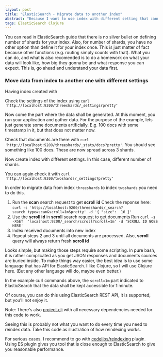 ```yaml
---
layout: post
title: "ElasticSearch - Migrate data to another index"
abstract: "Because I want to use index with different setting that cannot be changed on existing one, typically shard count"
tags: ElasticSearch Clojure
---
```


You can read in ElasticSearch guide that there is no silver bullet on defining number of shards for your index. Also, for number of shards,
you have no other option than define it for your index once. This is just matter of fact because other functions (e.g. routing simply counts
with that). What you can do, and what is also recomended is to do a homework on what your data will look like, how big they gonna be and what
response you can expect. This is, go ahead and understand your data first.

### Move data from index to another one with different settings

Having index created with

<script src="https://gist.github.com/martinhynar/c2d5a8860f6e6963c974.js?file=threeshards.sh"></script>

Check the settings of the index using `curl 'http://localhost:9200/threeshards/_settings?pretty'`

Now come the part where the data shall be generated. At this moment, you run your application and gather data. For the purpose of the example,
lets just generate some documents artificially. E.g. 100 docs with some timestamp in it, but that does not matter now.

<script src="https://gist.github.com/martinhynar/c2d5a8860f6e6963c974.js?file=feeddata.sh"></script>

Check that documents are there with `curl 'http://localhost:9200/threeshards/_stats/docs?pretty'`. You should see something like 100 docs.
These are now spread across 3 shards.

Now create index with different settings. In this case, different number of shards.

<script src="https://gist.github.com/martinhynar/c2d5a8860f6e6963c974.js?file=twoshards.sh"></script>

You can again check it with `curl 'http://localhost:9200/twoshards/_settings?pretty'`

In order to migrate data from index `threeshards` to index `twoshards` you need to do this.

1. Run the **scan** search request to get **scroll id**
Check the reponse here: `curl -s 'http://localhost:9200/threeshards/_search?search_type=scan&scroll=1m&pretty' -d '{ "size":  10 }'`
2. Use the **scroll id** in **scroll** search request to get documents
Run `curl -s -XGET  'localhost:9200/_search/scroll?scroll=1m' -d 'SCROLL ID GOES HERE'`
3. Index received documents into new index
4. Repeat steps 2 and 3 until all documents are processed. Also, **scroll** query will always return fresh **scroll id**

Looks simple, but making those steps require some scripting. In pure bash, it is rather complicated as you get JSON responses
and documents sources are buried inside. To make things way easier, the best idea is to use some language that has API for
ElasticSearch. I like Clojure, so I will use Clojure here. (But any other language will do, maybe even better.)

In the example curl commands above, the `scroll=1m` part indicated to ElasticSearch that the data shall be kept accessible for 1 minute.

Of course, you can do this using ElasticSearch REST API, it is supported, but you'll not enjoy it.

<script src="https://gist.github.com/martinhynar/c2d5a8860f6e6963c974.js?file=core.clj"></script>

Note: There's also [project.clj](https://gist.github.com/martinhynar/c2d5a8860f6e6963c974#file-project-clj) with all necessary dependencies needed for this code to work.

Seeing this is probably not what you want to do every time you need to reindex data. Take this code as illustration of how reindexing works.

For serious cases, I recommend to go with [codelibs/reindexing](https://github.com/codelibs/elasticsearch-reindexing) plugin. Using ES plugin gives you tool that is close enough to ElasticSearch to give you reasonable performance.
